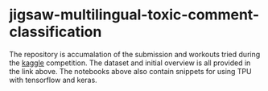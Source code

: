 # jigsaw-multilingual-toxic-comment-classification

The repository is accumalation of the submission and workouts tried during the [kaggle](https://www.kaggle.com/c/jigsaw-multilingual-toxic-comment-classification/overview) competition.
The dataset and initial overview is all provided in the link above.
The notebooks above also contain snippets for using TPU with tensorflow and keras.
